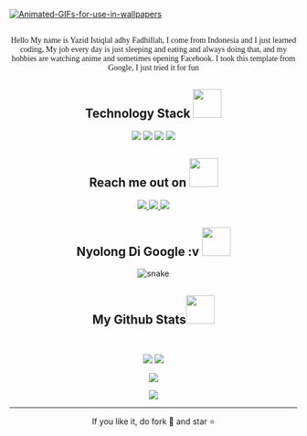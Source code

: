 <!--  https://Y4zidd.github.io/portfolio/  -->
<p align="center">
 
</p align="center">

<a href="https://im.ge/i/FY8Gwy"><img src="https://i.im.ge/2022/08/04/FY8Gwy.Animated-GIFs-for-use-in-wallpapers.gif" alt="Animated-GIFs-for-use-in-wallpapers" border="0" /></a>

<p align="center">

</p>

  <p align="center">
  <font face="Baskerville">
  <br> Hello My name is Yazid Istiqlal adhy Fadhillah, I come from Indonesia and I just learned coding, My job every day is just sleeping and eating and always doing that, and my hobbies are watching anime and sometimes opening Facebook.
I took this template from Google, I just tried it for fun </br></font>
</p>

<h2 align="center">Technology Stack <img src="https://github.com/ritik307/ritik307/blob/main/images/laptop.gif" width="50"></h2>

<p align="center">
 <img src="https://img.shields.io/badge/-C++-00599C?style=flat-square&logo=c"/>
<img src="https://img.shields.io/badge/-HTML5-E34F26?style=flat-square&logo=html5&logoColor=white"/>
<img src="https://img.shields.io/badge/-Nodejs-black?style=flat-square&logo=Node.js"/>
<img src="https://img.shields.io/badge/-GitHub-black?style=flat-square&logo=github"/>
</p>

<h2 align="center">Reach me out on <img src="https://media0.giphy.com/media/jqNPzdTTxQfOgOqpO4/source.gif" width="50"></h2>

<p align="center">
<!-- <img src="https://img.shields.io/badge/-Y4zid_-purple?style=flat-square&logo=instagram&logoColor=white&link=https://www.instagram.com/pinkdogg307/"/> -->
<a href="mailto: @Y4zid">
 <img src="https://img.shields.io/badge/-Y4zid-c14438?style=flat-square&logo=Gmail&logoColor=white&link=mailto:dahlahg7@gmail.com"/>
</a>
<a href="https://www.linkedin.com/in/ritik-rawal-698a18142/">
 <img src="https://img.shields.io/badge/-Yazid56-blue?style=flat-square&logo=Linkedin&logoColor=white&link=https://www.linkedin.com/in/ritik-rawal-698a18142/"/>
</a>
 <a href="https://twitter.com/YzdBKPMode">
 <img src="https://img.shields.io/badge/-Y4zid-blue?style=flat-square&logo=twitter&logoColor=white&link=https://twitter.com/ritikhere307"/>
</a>
</p>


<h2 align="center">
  Nyolong Di Google :v <img src="https://media.giphy.com/media/xUA7aZeLE2e0P7Znz2/giphy.gif" width="50">
</h2>
<p align="center">
  <img src="https://github.com/ritik307/ritik307/raw/output/github-contribution-grid-snake.svg" alt="snake"></center>
</p>

<h2 align="center">
  My Github Stats<img src="https://media.giphy.com/media/VgCDAzcKvsR6OM0uWg/giphy.gif" width="50">
</h2>
 
<br>

<p align = "center">
  <img  src = "https://github-readme-stats.vercel.app/api?username=Y4zidd&show_icons=true&theme=radical&line_height=27">
  <img src = "https://github-readme-stats.vercel.app/api/top-langs/?username=Y4zidd&hide=html,css,java,shaderlab,kotlin,hlsl&theme=radical">
</p>

<p align = "center">
 <img  src="https://github-readme-streak-stats.herokuapp.com/?user=Y4zidd&show_icons=true&locale=en&layout=compact&theme=radical&line_height=0" />
</p> 

<p align = "center">
 <img src="https://activity-graph.herokuapp.com/graph?username=Y4zidd&theme=redical">
</p> 
 
<hr>
<p align="center">If you like it, do fork 🍴 and star ⭐</p>
